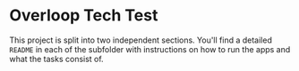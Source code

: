 # Overloop Tech Test

This project is split into two independent sections. You'll find a detailed `README` in each of the subfolder with instructions on how to run the apps and what the tasks consist of.
